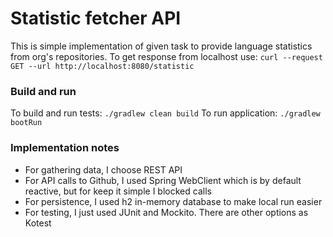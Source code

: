 # Statistic fetcher API
This is simple implementation of given task to provide language statistics from org's repositories.
To get response from localhost use: `curl --request GET --url http://localhost:8080/statistic`

### Build and run
To build and run tests: `./gradlew clean build`
To run application: `./gradlew bootRun`

### Implementation notes

- For gathering data, I choose REST API
- For API calls to Github, I used Spring WebClient which is by default reactive, but for keep it simple I blocked calls
- For persistence, I used h2 in-memory database to make local run easier
- For testing, I just used JUnit and Mockito. There are other options as Kotest

